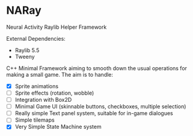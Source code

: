 # NARay
Neural Activity Raylib Helper Framework

External Dependencies:
- Raylib 5.5
- Tweeny


C++ Minimal Framework aiming to smooth down the usual operations for making a small game.
The aim is to handle:
- [x] Sprite animations
- [ ] Sprite effects (rotation, wobble)
- [ ] Integration with Box2D
- [ ] Minimal Game UI (skinnable buttons, checkboxes, multiple selection)
- [ ] Really simple Text panel system, suitable for in-game dialogues
- [ ] Simple tilemaps
- [x] Very Simple State Machine system
